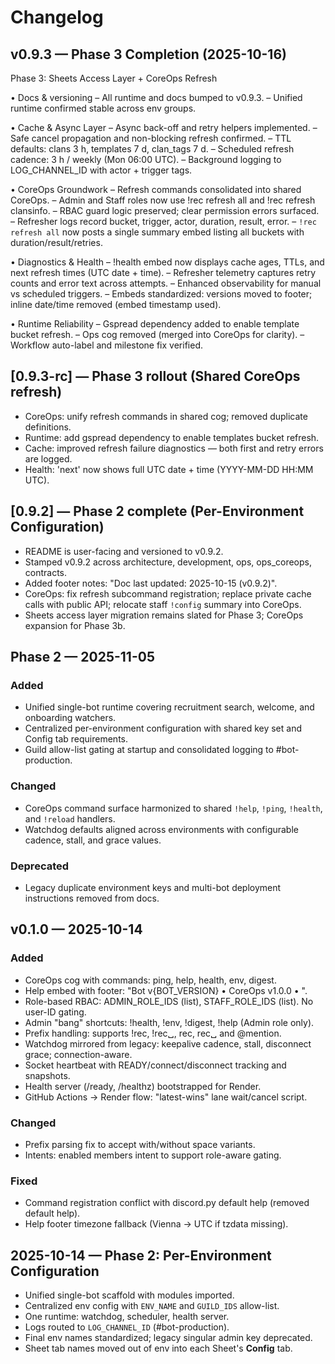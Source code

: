 # Changelog

## v0.9.3 — Phase 3 Completion (2025-10-16)

Phase 3: Sheets Access Layer + CoreOps Refresh

• Docs & versioning
– All runtime and docs bumped to v0.9.3.
– Unified runtime confirmed stable across env groups.

• Cache & Async Layer
– Async back-off and retry helpers implemented.
– Safe cancel propagation and non-blocking refresh confirmed.
– TTL defaults: clans 3 h, templates 7 d, clan_tags 7 d.
– Scheduled refresh cadence: 3 h / weekly (Mon 06:00 UTC).
– Background logging to LOG_CHANNEL_ID with actor + trigger tags.

• CoreOps Groundwork
– Refresh commands consolidated into shared CoreOps.
– Admin and Staff roles now use !rec refresh all and !rec refresh clansinfo.
– RBAC guard logic preserved; clear permission errors surfaced.
– Refresher logs record bucket, trigger, actor, duration, result, error.
– `!rec refresh all` now posts a single summary embed listing all buckets with duration/result/retries.

• Diagnostics & Health
– !health embed now displays cache ages, TTLs, and next refresh times (UTC date + time).
– Refresher telemetry captures retry counts and error text across attempts.
– Enhanced observability for manual vs scheduled triggers.
– Embeds standardized: versions moved to footer; inline date/time removed (embed timestamp used).

• Runtime Reliability
– Gspread dependency added to enable template bucket refresh.
– Ops cog removed (merged into CoreOps for clarity).
– Workflow auto-label and milestone fix verified.

## [0.9.3-rc] — Phase 3 rollout (Shared CoreOps refresh)

- CoreOps: unify refresh commands in shared cog; removed duplicate definitions.
- Runtime: add gspread dependency to enable templates bucket refresh.
- Cache: improved refresh failure diagnostics — both first and retry errors are logged.
- Health: 'next' now shows full UTC date + time (YYYY-MM-DD HH:MM UTC).

## [0.9.2] — Phase 2 complete (Per-Environment Configuration)

- README is user-facing and versioned to v0.9.2.
- Stamped v0.9.2 across architecture, development, ops, ops_coreops, contracts.
- Added footer notes: "Doc last updated: 2025-10-15 (v0.9.2)".
- CoreOps: fix refresh subcommand registration; replace private cache calls with public API; relocate staff `!config` summary into CoreOps.
- Sheets access layer migration remains slated for Phase 3; CoreOps expansion for Phase 3b.

## Phase 2 — 2025-11-05

### Added
- Unified single-bot runtime covering recruitment search, welcome, and onboarding watchers.
- Centralized per-environment configuration with shared key set and Config tab requirements.
- Guild allow-list gating at startup and consolidated logging to #bot-production.

### Changed
- CoreOps command surface harmonized to shared `!help`, `!ping`, `!health`, and `!reload` handlers.
- Watchdog defaults aligned across environments with configurable cadence, stall, and grace values.

### Deprecated
- Legacy duplicate environment keys and multi-bot deployment instructions removed from docs.

## v0.1.0 — 2025-10-14

### Added
- CoreOps cog with commands: ping, help, health, env, digest.
- Help embed with footer: "Bot v{BOT_VERSION} • CoreOps v1.0.0 • <Vienna or UTC time>".
- Role-based RBAC: ADMIN_ROLE_IDS (list), STAFF_ROLE_IDS (list). No user-ID gating.
- Admin "bang" shortcuts: !health, !env, !digest, !help (Admin role only).
- Prefix handling: supports !rec, !rec␣, rec, rec␣ and @mention.
- Watchdog mirrored from legacy: keepalive cadence, stall, disconnect grace; connection-aware.
- Socket heartbeat with READY/connect/disconnect tracking and snapshots.
- Health server (/ready, /healthz) bootstrapped for Render.
- GitHub Actions → Render flow: "latest-wins" lane wait/cancel script.

### Changed
- Prefix parsing fix to accept with/without space variants.
- Intents: enabled members intent to support role-aware gating.

### Fixed
- Command registration conflict with discord.py default help (removed default help).
- Help footer timezone fallback (Vienna → UTC if tzdata missing).

## 2025-10-14 — Phase 2: Per-Environment Configuration
- Unified single-bot scaffold with modules imported.
- Centralized env config with `ENV_NAME` and `GUILD_IDS` allow-list.
- One runtime: watchdog, scheduler, health server.
- Logs routed to `LOG_CHANNEL_ID` (#bot-production).
- Final env names standardized; legacy singular admin key deprecated.
- Sheet tab names moved out of env into each Sheet's **Config** tab.
